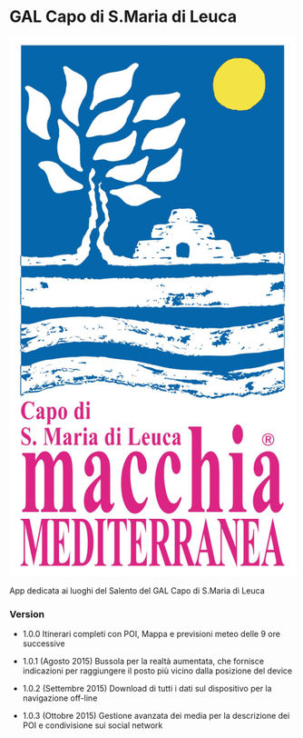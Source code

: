 # GAL Capo di S.Maria di Leuca
![GAL](www/img/logo/logo-gal.jpg)

App dedicata ai luoghi del Salento del GAL Capo di S.Maria di Leuca

### Version

* 1.0.0 
	Itinerari completi con POI, Mappa e previsioni meteo delle 9 ore successive

* 1.0.1 (Agosto 2015)
	Bussola per la realtà aumentata, che fornisce indicazioni per raggiungere il posto più vicino dalla posizione del device

* 1.0.2 (Settembre 2015)
	Download di tutti i dati sul dispositivo per la navigazione off-line

* 1.0.3 (Ottobre 2015)
	Gestione avanzata dei media per la descrizione dei POI e condivisione sui social network

